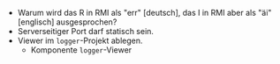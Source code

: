 - Warum wird das R in RMI als "err" [deutsch], das I in RMI aber als "äi" [englisch] ausgesprochen?
- Serverseitiger Port darf statisch sein.
- Viewer im `logger`-Projekt ablegen.
    - Komponente `logger`-Viewer
